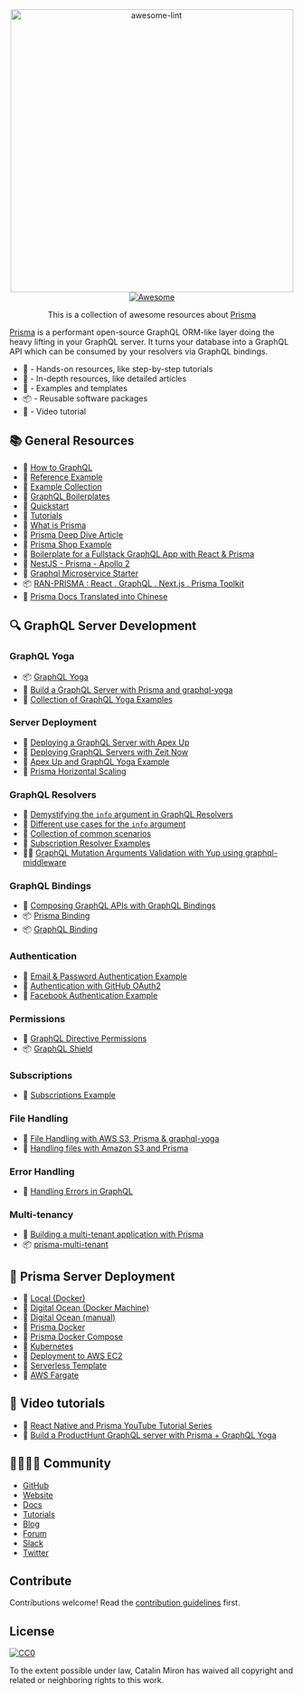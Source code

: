 <div class="github-widget" data-repo="catalinmiron/awesome-prisma"></div>
<div align='center'>
  	<img width="500" src="https://raw.githubusercontent.com/catalinmiron/awesome-prisma/master/logo.svg?sanitize=true" alt="awesome-lint">
  <br>
  <a href='https://awesome.re'>
	  <img src='https://awesome.re/badge.svg' alt='Awesome'>
  </a>
  <p>This is a collection of awesome resources about <a href='https://www.prisma.io/' title='Build a GraphQL server with any database'>Prisma</a></p>
</div>

[Prisma](https://www.prisma.io/ 'Build a GraphQL server with any database') is a performant open-source GraphQL ORM-like layer doing the heavy lifting in your GraphQL server. It turns your database into a GraphQL API which can be consumed by your resolvers via GraphQL bindings.

- :hammer: - Hands-on resources, like step-by-step tutorials
- :open_book: - In-depth resources, like detailed articles
- :eyes: - Examples and templates
- :package: - Reusable software packages
- :movie_camera: - Video tutorial



## :books: General Resources

- :hammer: [How to GraphQL](https://www.howtographql.com/ 'The Fullstack Tutorial for GraphQL')
- :eyes: [Reference Example](https://github.com/graphcool/graphql-server-example 'GraphQL server example (Airbnb clone) using Prisma, `graphql-yoga` & `prisma-binding`.')
- :eyes: [Example Collection](https://github.com/prisma/prisma-examples 'Wide range of generally useful examples.')
- :eyes: [GraphQL Boilerplates](https://github.com/graphql-boilerplates/ 'Collection of production-ready GraphQL boilerplate projects.')
- :hammer: [Quickstart](https://www.prisma.io/docs/get-started/01-setting-up-prisma-demo-server-JAVASCRIPT-a001/ 'The fastest way to get up and running with Prisma, for backend and frontend developers.')
- :hammer: [Tutorials](https://www.prisma.io/tutorials/ 'Step-by-step tutorials and articles to help people get the most out of the Prisma ecosystem.')
- :open_book: [What is Prisma](https://www.prisma.io/docs/understand-prisma/prisma-introduction-what-why-how-j9ff/#what-is-prisma)
- :open_book: [Prisma Deep Dive Article](https://divu.in/prisma-deep-dive-3162dea2820c)
- :eyes: [Prisma Shop Example](https://github.com/KATT/shop 'Full-stack React/Prisma/TS/GraphQL E-Commerce Example')
- :eyes: [Boilerplate for a Fullstack GraphQL App with React & Prisma](https://github.com/alan345/naperg 'Node Apollo Prisma Express React GraphQL')
- :eyes: [NestJS - Prisma - Apollo 2](https://github.com/awesome-graphql-space/server-nestjs 'Bootstrap your Nestjs Prisma app within seconds')
- :eyes: [Graphql Microservice Starter](https://github.com/berstend/graphql-microservice-starter 'Nextgen backend stack using independent GraphQL services')
- :package: [RAN-PRISMA : React . GraphQL . Next.js . Prisma Toolkit](https://github.com/mshameer/ran-with-prisma 'RAN-PRISMA : React . GraphQL . Next.js . Prisma Toolkit')
- :open_book: [Prisma Docs Translated into Chinese](https://prisma.1wire.com/)

## :mag: GraphQL Server Development

### GraphQL Yoga

- :package: [GraphQL Yoga](https://github.com/prisma/graphql-yoga 'Fully-featured GraphQL Server with focus on easy setup, performance & great developer experience')
- :hammer: [Build a GraphQL Server with Prisma and graphql-yoga](https://www.prisma.io/docs/get-started/03-build-graphql-servers-with-prisma-TYPESCRIPT-t201/)
- :eyes: [Collection of GraphQL Yoga Examples](https://github.com/prisma/graphql-yoga/tree/master/examples)

### Server Deployment

- :hammer: [Deploying a GraphQL Server with Apex Up](https://www.prisma.io/tutorials/deploy-a-graphql-server-with-apex-up-cs05/)
- :hammer: [Deploying GraphQL Servers with Zeit Now](https://www.prisma.io/tutorials/deploy-a-graphql-server-with-zeit-now-cs04/)
- :eyes: [Apex Up and GraphQL Yoga Example](https://github.com/maxdarque/up-graphql-yoga-server-example 'Tutorial on how deploy your graphql-yoga server on AWS Lambda with Apex Up')
- :open_book: [Prisma Horizontal Scaling](https://techblog.commercetools.com/prisma-horizontal-scaling-a-practical-guide-3a05833d4fc3 'Prisma Horizontal Scaling: a practical guide')

### GraphQL Resolvers

- :open_book: [Demystifying the `info` argument in GraphQL Resolvers](https://www.prisma.io/blog/graphql-server-basics-demystifying-the-info-argument-in-graphql-resolvers-6f26249f613a/)
- :open_book: [Different use cases for the `info` argument](https://www.prisma.io/forum/t/querying-specific-fields-in-db-from-local-service-with-prisma/2075/4)
- :eyes: [Collection of common scenarios](https://github.com/graphql-boilerplates/node-graphql-server/issues/35)
- :eyes: [Subscription Resolver Examples](https://github.com/prisma/prisma-binding/issues/78)
- :open_book::hammer: [GraphQL Mutation Arguments Validation with Yup using graphql-middleware](https://medium.com/@jonathancardoso/graphql-mutation-arguments-validation-with-yup-using-graphql-middleware-645822fb748)

### GraphQL Bindings

- :open_book: [Composing GraphQL APIs with GraphQL Bindings](https://www.prisma.io/blog/reusing-and-composing-graphql-apis-with-graphql-bindings-80a4aa37cff5/)
- :package: [Prisma Binding](https://github.com/prisma/prisma-binding)
- :package: [GraphQL Binding](https://github.com/graphql-binding/graphql-binding)

### Authentication

- :eyes: [Email & Password Authentication Example](https://github.com/prisma/prisma-examples/tree/master/node/graphql-auth)
- :hammer: [Authentication with GitHub OAuth2](https://medium.com/@maticzavadlal/graphcool-1-0-example-series-authentication-282f274b8343)
- :eyes: [Facebook Authentication Example](https://github.com/harrisrobin/prisma-facebook-auth-example)

### Permissions

- :open_book: [GraphQL Directive Permissions](https://www.prisma.io/blog/graphql-directive-permissions-authorization-made-easy-54c076b5368e/)
- :package: [GraphQL Shield](https://github.com/maticzav/graphql-shield)

### Subscriptions

- :eyes: [Subscriptions Example](https://github.com/prisma/prisma-examples/tree/master/node/graphql-subscriptions)

### File Handling

- :open_book: [File Handling with AWS S3, Prisma & graphql-yoga](https://www.prisma.io/forum/t/graphql-file-handling-with-aws-s3-prisma-graphql-yoga/2779)
- :open_book: [Handling files with Amazon S3 and Prisma](https://medium.com/@maticzavadlal/graphcool-1-0-examples-series-file-api-3b16b4b8785f)

### Error Handling

- :open_book: [Handling Errors in GraphQL](https://dev.to/andre/handling-errors-in-graphql--2ea3)

### Multi-tenancy

- :hammer: [Building a multi-tenant application with Prisma](https://medium.zenika.com/building-a-multi-tenant-application-with-prisma-11bf890304d6)
- :package: [prisma-multi-tenant](https://github.com/Errorname/prisma-multi-tenant)

## :small_red_triangle: Prisma Server Deployment

- :hammer: [Local (Docker)](https://github.com/catalinmiron/awesome-prisma/blob/master/<https://www.prismagraphql.com/docs/tutorials/cluster-deployment/local-(docker)-meemaesh3k>)
- :hammer: [Digital Ocean (Docker Machine)](https://www.prisma.io/tutorials/deploy-prisma-to-digitalocean-with-docker-machine-ct06)
- :hammer: [Digital Ocean (manual)](https://www.prisma.io/tutorials/deploy-prisma-to-digitalocean-ct12/)
- :eyes: [Prisma Docker](https://github.com/maxdarque/prisma-docker)
- :eyes: [Prisma Docker Compose](https://github.com/akoenig/prisma-docker-compose/)
- :hammer: [Kubernetes](https://www.prisma.io/tutorials/deploy-prisma-to-kubernetes-ct13/)
- :hammer: [Deployment to AWS EC2](https://www.graph.cool/forum/t/deployment-of-prisma-to-aws-ec2/2880?u=nilan)
- :eyes: [Serverless Template](https://www.graph.cool/forum/t/minimal-serverless-prisma-project-template/2827?u=nilan)
- :hammer: [AWS Fargate](https://www.prisma.io/tutorials/deploy-prisma-to-aws-fargate-ct14/)

## :movie_camera: Video tutorials

- :movie_camera: [React Native and Prisma YouTube Tutorial Series](https://www.youtube.com/watch?v=nyE6shIRzxM&list=PLN3n1USn4xlmqhVdKMurNREwtiUpq-SFy 'Introduction for an eCommerce app built with React Native and Prisma GraphQL')
- :movie_camera: [Build a ProductHunt GraphQL server with Prisma + GraphQL Yoga](https://www.youtube.com/watch?v=-n30pzgnkW0&list=PLs2PzMqLzi7Xmx44xTLfOBCwCAxVgQvE* 'Overview: Build a ProductHunt GraphQL server with Prisma + GraphQL Yoga')

## :family_man_woman_girl_boy: Community

- [GitHub](https://github.com/prisma/prisma)
- [Website](https://www.prisma.io)
- [Docs](https://www.prisma.io/docs/)
- [Tutorials](https://www.prisma.io/tutorials)
- [Blog](https://www.prisma.io/blog/)
- [Forum](https://www.prisma.io/forum/)
- [Slack](https://slack.prisma.io/)
- [Twitter](https://twitter.com/prisma)

## Contribute

Contributions welcome! Read the [contribution guidelines](https://github.com/catalinmiron/awesome-prisma/blob/master/contributing.md) first.

## License

[![CC0](http://mirrors.creativecommons.org/presskit/buttons/88x31/svg/cc-zero.svg)](http://creativecommons.org/publicdomain/zero/1.0)

To the extent possible under law, Catalin Miron has waived all copyright and
related or neighboring rights to this work.